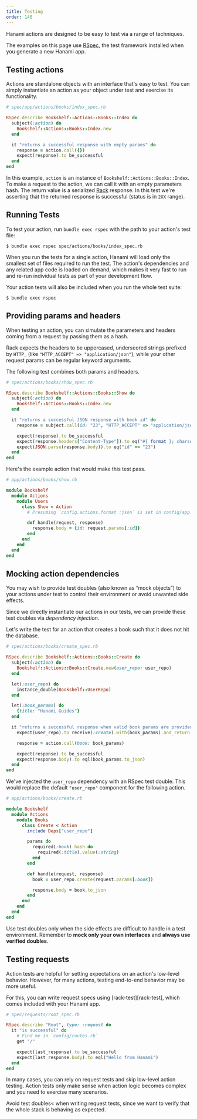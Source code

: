 ```yaml
---
title: Testing
order: 140
---
```


Hanami actions are designed to be easy to test via a range of techniques.

The examples on this page use [RSpec](http://rspec.info), the test framework installed when you generate a new Hanami app.

## Testing actions

Actions are standalone objects with an interface that's easy to test. You can simply instantiate an action as your object under test and exercise its functionality.

```ruby
# spec/app/actions/books/index_spec.rb

RSpec.describe Bookshelf::Actions::Books::Index do
  subject(:action) do
    Bookshelf::Actions::Books::Index.new
  end

  it "returns a successful response with empty params" do
    response = action.call({})
    expect(response).to be_successful
  end
end
```

In this example, `action` is an instance of `Bookshelf::Actions::Books::Index`. To make a request to the action, we can call it with an empty parameters hash. The return value is a serialized [Rack] response. In this test we're asserting that the returned response is successful (status is in `2XX` range).

[rack]: https://github.com/rack/rack

## Running Tests

To test your action, run `bundle exec rspec` with the path to your action's test file:

```shell
$ bundle exec rspec spec/actions/books/index_spec.rb
```

When you run the tests for a single action, Hanami will load only the smallest set of files required to run the test. The action's dependencies and any related app code is loaded on demand, which makes it very fast to run and re-run individual tests as part of your development flow.

Your action tests will also be included when you run the whole test suite:

```shell
$ bundle exec rspec
```

## Providing params and headers

When testing an action, you can simulate the parameters and headers coming from a request by passing them as a hash.

Rack expects the headers to be uppercased, underscored strings prefixed by `HTTP_` (like `"HTTP_ACCEPT" => "application/json"`), while your other request params can be regular keyword arguments.

The following test combines both params and headers.

```ruby
# spec/actions/books/show_spec.rb

RSpec.describe Bookshelf::Actions::Books::Show do
  subject(:action) do
    Bookshelf::Actions::Books::Index.new
  end

  it "returns a successful JSON response with book id" do
    response = subject.call(id: "23", "HTTP_ACCEPT" => "application/json")

    expect(response).to be_successful
    expect(response.headers["Content-Type"]).to eq("#{ format }; charset=utf-8")
    expect(JSON.parse(response.body)).to eq("id" => "23")
  end
end
```

Here's the example action that would make this test pass.

```ruby
# app/actions/books/show.rb

module Bookshelf
  module Actions
    module Users
      class Show < Action
        # Presuming `config.actions.format :json` is set in config/app.rb

        def handle(request, response)
          response.body = {id: request.params[:id]}
        end
      end
    end
  end
end
```

## Mocking action dependencies

You may wish to provide test doubles (also known as “mock objects”) to your actions under test to control their environment or avoid unwanted side effects.

Since we directly instantiate our actions in our tests, we can provide these test doubles via _dependency injection._

Let's write the test for an action that creates a book such that it does not hit the database.

```ruby
# spec/actions/books/create_spec.rb

RSpec.describe Bookshelf::Actions::Books::Create do
  subject(:action) do
    Bookshelf::Actions::Books::Create.new(user_repo: user_repo)
  end

  let(:user_repo) do
    instance_double(Bookshelf::UserRepo)
  end

  let(:book_params) do
    {title: "Hanami Guides"}
  end

  it "returns a successful response when valid book params are provided" do
    expect(user_repo).to receive(:create).with(book_params).and_return(book_params)

    response = action.call(book: book_params)

    expect(response).to be_successful
    expect(response.body).to eql(book_params.to_json)
  end
end
```

We've injected the `user_repo` dependency with an RSpec test double. This would replace the default `"user_repo"` component for the following action.


```ruby
# app/actions/books/create.rb

module Bookshelf
  module Actions
    module Books
      class Create < Action
        include Deps["user_repo"]

        params do
          required(:book).hash do
            required(:title).value(:string)
          end
        end

        def handle(request, response)
          book = user_repo.create(request.params[:book])

          response.body = book.to_json
        end
      end
    end
  end
end
```

<p class="warning">
Use test doubles only when the side effects are difficult to handle in a test environment. Remember to <strong>mock only your own interfaces</strong> and <strong>always use verified doubles</strong>.
</p>

## Testing requests

Action tests are helpful for setting expectations on an action's low-level behavior. However, for many actions, testing end-to-end behavior may be more useful.

For this, you can write request specs using [rack-test][rack-test], which comes included with your  Hanami app.

```ruby
# spec/requests/root_spec.rb

RSpec.describe "Root", type: :request do
  it "is successful" do
    # Find me in `config/routes.rb`
    get "/"

    expect(last_response).to be_successful
    expect(last_response.body).to eql("Hello from Hanami")
  end
end
```

<p class="notice">
In many cases, you can rely on request tests and skip low-level action testing. Action tests only make sense when action logic becomes complex and you need to exercise many scenarios.
</p>

<p class="notice">
Avoid test doubles< when writing request tests, since we want to verify that the whole stack is behaving as expected.
</p>
